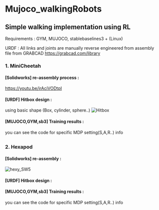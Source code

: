 # Mujoco_walkingRobots

## Simple walking implementation using RL

Requirements : GYM, MUJOCO, stablebaselines3 + (Linux)

URDF : All links and joints are manually reverse engineered from assembly file from GRABCAD
https://grabcad.com/library


### 1. MiniCheetah

#### [Solidworks] re-assembly process :
https://youtu.be/irAciVODtpI


#### [URDF] Hitbox design :
 using basic shape (Box, cylinder, sphere..)
![Hitbox](https://user-images.githubusercontent.com/74540268/169758719-4ecca46f-24fb-4cca-b3a1-0682afbeb4c0.PNG)


#### [MUJOCO,GYM,sb3] Training results :
you can see the code for specific MDP setting(S,A,R..) info

 
## 


### 2. Hexapod

#### [Solidworks] re-assembly : 
![hexy_SW5](https://user-images.githubusercontent.com/74540268/169771628-68467884-ec69-4360-9d6f-18734fe37e66.PNG)



#### [URDF] Hitbox design : 



#### [MUJOCO,GYM,sb3] Training results : 
you can see the code for specific MDP setting(S,A,R..) info

